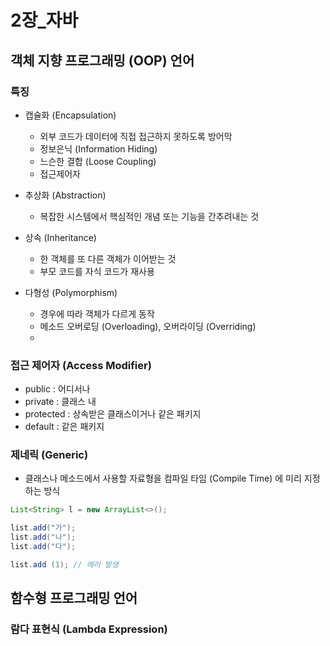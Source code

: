# 2장_자바

## 객체 지향 프로그래밍 (OOP) 언어

### 특징
- 캡슐화 (Encapsulation)
  - 외부 코드가 데이터에 직접 접근하지 못하도록 방어막
  - 정보은닉 (Information Hiding)
  - 느슨한 결합 (Loose Coupling)
  - 접근제어자

- 추상화 (Abstraction)
  - 복잡한 시스템에서 핵심적인 개념 또는 기능을 간추려내는 것

- 상속 (Inheritance)
  - 한 객체를 또 다른 객체가 이어받는 것
  - 부모 코드를 자식 코드가 재사용

- 다형성 (Polymorphism)
  - 경우에 따라 객체가 다르게 동작
  - 메소드 오버로딩 (Overloading), 오버라이딩 (Overriding)
  - 

### 접근 제어자 (Access Modifier)
- public : 어디서나
- private : 클래스 내
- protected : 상속받은 클래스이거나 같은 패키지
- default : 같은 패키지

### 제네릭 (Generic)
- 클래스나 메소드에서 사용할 자료형을 컴파일 타임 (Compile Time) 에 미리 지정하는 방식
```java
List<String> l = new ArrayList<>();

list.add("가");
list.add("나");
list.add("다");

list.add (1); // 에러 발생
```

## 함수형 프로그래밍 언어

### 람다 표현식 (Lambda Expression)

